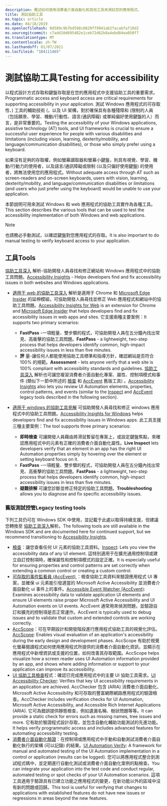 ```yaml
---
description: 概述如何使用消費者介面自動化和其他工具來測試您的應用程式。
title: 測試協助工具
ms.topic: article
ms.date: 04/18/2019
ms.openlocfilehash: 0d589c9b7bd598c0829ff9941ab2facabfaf10d2
ms.sourcegitcommit: c7add10d695482e1ceb72d62b8a4ebd84ea050f7
ms.translationtype: MT
ms.contentlocale: zh-TW
ms.lasthandoff: 01/07/2021
ms.locfileid: "104111465"
---
```

# <a name="testing-for-accessibility"></a><span data-ttu-id="1aa40-103">測試協助工具</span><span class="sxs-lookup"><span data-stu-id="1aa40-103">Testing for accessibility</span></span>

<span data-ttu-id="1aa40-104">以程式設計方式存取和鍵盤存取是在您的應用程式中支援協助工具的重要需求。</span><span class="sxs-lookup"><span data-stu-id="1aa40-104">Programmatic access and keyboard access are critical requirements for supporting accessibility in your application.</span></span> <span data-ttu-id="1aa40-105">測試 Windows 應用程式的可存取性、) 工具的輔助技術 (，以及 UI 架構，對於確保具有各種殘障和 (限制的人員（包括願景、學習、機動/行動性、語言/通訊障礙) 或單純偏好使用鍵盤的人）而言，是非常重要的。</span><span class="sxs-lookup"><span data-stu-id="1aa40-105">Testing the accessibility of your Windows applications, assistive technology (AT) tools, and UI frameworks is crucial to ensure a successful user experience for people with various disabilities and limitations (including vision, learning, dexterity/mobility, and language/communication disabilities), or those who simply prefer using a keyboard.</span></span>

<span data-ttu-id="1aa40-106">如果沒有足夠的存取權，例如螢幕讀取器和螢幕小鍵盤，則具有視覺、學習、機動/行動力的使用者，以及語言/通訊障礙或限制 (以及只偏好使用鍵盤) 的使用者，將無法使用您的應用程式。</span><span class="sxs-lookup"><span data-stu-id="1aa40-106">Without adequate access through AT such as screen-readers and on-screen keyboards, users with vision, learning, dexterity/mobility, and language/communication disabilities or limitations (and users who just prefer using the keyboard) would be unable to use your application.</span></span>

<span data-ttu-id="1aa40-107">本節說明可用來測試 Windows 和 web 應用程式的協助工具實作為各種工具。</span><span class="sxs-lookup"><span data-stu-id="1aa40-107">This section describes the various tools that can be used to test the accessibility implementation of both Windows and web applications.</span></span>

> [!NOTE]
> <span data-ttu-id="1aa40-108">也請務必手動測試，以確認鍵盤對您應用程式的存取。</span><span class="sxs-lookup"><span data-stu-id="1aa40-108">It is also important to do manual testing to verify keyboard access to your application.</span></span>

## <a name="tools"></a><span data-ttu-id="1aa40-109">工具</span><span class="sxs-lookup"><span data-stu-id="1aa40-109">Tools</span></span>

<span data-ttu-id="1aa40-110">[協助工具深入](https://accessibilityinsights.io/) 解析-協助開發人員尋找和修正網站和 Windows 應用程式中的協助工具問題。</span><span class="sxs-lookup"><span data-stu-id="1aa40-110">[Accessibility Insights](https://accessibilityinsights.io/) - Helps developers find and fix accessibility issues in both websites and Windows applications.</span></span>

- <span data-ttu-id="1aa40-111">[適用于 web 的協助工具深入](https://accessibilityinsights.io/docs/web/overview) 解析是適用于 Chrome 和 [Microsoft Edge Insider](https://www.microsoftedgeinsider.com) 的延伸模組，可協助開發人員尋找並修正 Web 應用程式和網站中的協助工具問題。</span><span class="sxs-lookup"><span data-stu-id="1aa40-111">[Accessibility Insights for Web](https://accessibilityinsights.io/docs/web/overview) is an extension for Chrome and [Microsoft Edge Insider](https://www.microsoftedgeinsider.com) that helps developers find and fix accessibility issues in web apps and sites.</span></span> <span data-ttu-id="1aa40-112">它支援兩種主要案例：</span><span class="sxs-lookup"><span data-stu-id="1aa40-112">It supports two primary scenarios:</span></span>
  - <span data-ttu-id="1aa40-113">**FastPass** -一項輕量、雙步驟的程式，可協助開發人員在五分鐘內找出常見、高衝擊的協助工具問題。</span><span class="sxs-lookup"><span data-stu-id="1aa40-113">**FastPass** - a lightweight, two-step process that helps developers identify common, high-impact accessibility issues in less than five minutes.</span></span>  
  - <span data-ttu-id="1aa40-114">**評** 量-讓任何人都能使用協助工具標準和指導方針，確認網站是否符合100% 的規範。</span><span class="sxs-lookup"><span data-stu-id="1aa40-114">**Assessment** - lets anyone verify that a web site is 100% compliant with accessibility standards and guidelines.</span></span> <span data-ttu-id="1aa40-115">[協助工具深入](https://accessibilityinsights.io/) 解析也可讓您複習消費者介面自動化專案、屬性、控制項模式和事件 (類似下一節中所述的 [檢查](/windows/desktop/winauto/inspect-objects) 和 [AccEvent](/windows/desktop/winauto/accessible-event-watcher) 舊版工具) 。</span><span class="sxs-lookup"><span data-stu-id="1aa40-115">[Accessibility Insights](https://accessibilityinsights.io/) also lets you review UI Automation elements, properties, control patterns, and events (similar to the [Inspect](/windows/desktop/winauto/inspect-objects) and [AccEvent](/windows/desktop/winauto/accessible-event-watcher) legacy tools described in the following section).</span></span>

- <span data-ttu-id="1aa40-116">[適用于 windows 的協助工具見解](https://accessibilityinsights.io/docs/windows/overview) 可協助開發人員尋找和修正 windows 應用程式中的協助工具問題。</span><span class="sxs-lookup"><span data-stu-id="1aa40-116">[Accessibility Insights for Windows](https://accessibilityinsights.io/docs/windows/overview) helps developers find and fix accessibility issues in Windows apps.</span></span> <span data-ttu-id="1aa40-117">此工具支援三種主要案例：</span><span class="sxs-lookup"><span data-stu-id="1aa40-117">The tool supports three primary scenarios:</span></span>
  - <span data-ttu-id="1aa40-118">**即時檢查** 可讓開發人員藉由將滑鼠暫留在專案上，或設定鍵盤焦點，來確認應用程式中的元素有正確的消費者介面自動化屬性。</span><span class="sxs-lookup"><span data-stu-id="1aa40-118">**Live Inspect** lets developers verify that an element in an app has the right UI Automation properties simply by hovering over the element or setting keyboard focus on it.</span></span>
  - <span data-ttu-id="1aa40-119">**FastPass** -一項輕量、雙步驟的程式，可協助開發人員在五分鐘內找出常見、高衝擊的協助工具問題。</span><span class="sxs-lookup"><span data-stu-id="1aa40-119">**FastPass** - a lightweight, two-step process that helps developers identify common, high-impact accessibility issues in less than five minutes.</span></span>
  - <span data-ttu-id="1aa40-120">**疑難排解** 可讓您診斷並修正特定的協助工具問題。</span><span class="sxs-lookup"><span data-stu-id="1aa40-120">**Troubleshooting** allows you to diagnose and fix specific accessibility issues.</span></span>

### <a name="legacy-testing-tools"></a><span data-ttu-id="1aa40-121">舊版測試控管</span><span class="sxs-lookup"><span data-stu-id="1aa40-121">Legacy testing tools</span></span>

<span data-ttu-id="1aa40-122">下列工具仍可在 Windows SDK 中使用，並記載于此處以取得持續支援，但建議您轉換至 [協助工具深入](https://accessibilityinsights.io/)解析。</span><span class="sxs-lookup"><span data-stu-id="1aa40-122">The following tools are still available in the Windows SDK and are documented here for continued support, but we recommend transitioning to [Accessibility Insights](https://accessibilityinsights.io/).</span></span>

- <span data-ttu-id="1aa40-123">[檢查](/windows/desktop/winauto/inspect-objects)：讓您查看任何 UI 元素的協助工具資料。</span><span class="sxs-lookup"><span data-stu-id="1aa40-123">[Inspect](/windows/desktop/winauto/inspect-objects): Lets you view the accessibility data of any UI element.</span></span> <span data-ttu-id="1aa40-124">這特別適用于在擴充通用控制項或建立自訂控制項時，確保屬性和控制項模式的設定正確。</span><span class="sxs-lookup"><span data-stu-id="1aa40-124">It is especially useful for ensuring properties and control patterns are set correctly when extending a common control or creating a custom control.</span></span>
- <span data-ttu-id="1aa40-125">[可存取的事件監看員 (AccEvent) ](/windows/desktop/winauto/accessible-event-watcher)：檢查協助工具資料來驗證應用程式 UI 專案，並確保 ui 元素能引發適當的 Microsoft Active Accessibility 並消費者介面自動化 ui 事件上的事件。</span><span class="sxs-lookup"><span data-stu-id="1aa40-125">[Accessible Event Watcher (AccEvent)](/windows/desktop/winauto/accessible-event-watcher): Examines accessibility data to validate application UI elements and ensure UI elements raise proper Microsoft Active Accessibility and UI Automation events on UI events.</span></span> <span data-ttu-id="1aa40-126">AccEvent 通常用來偵測問題，並驗證自訂和擴充的控制項是否正常運作。</span><span class="sxs-lookup"><span data-stu-id="1aa40-126">AccEvent is typically used to debug issues and to validate that custom and extended controls are working correctly.</span></span>
- <span data-ttu-id="1aa40-127">[AccScope](/windows/desktop/winauto/accscope)：可在早期設計和開發階段進行應用程式協助工具的視覺化評估。</span><span class="sxs-lookup"><span data-stu-id="1aa40-127">[AccScope](/windows/desktop/winauto/accscope): Enables visual evaluation of an application's accessibility during the early design and development phases.</span></span> <span data-ttu-id="1aa40-128">AccScope 有助於視覺化螢幕閱讀程式如何使用應用程式所提供的消費者介面自動化資訊，並顯示在應用程式中新增資訊或支援的位置，如何改善其存取範圍。</span><span class="sxs-lookup"><span data-stu-id="1aa40-128">AccScope helps visualize how a screen reader uses UI Automation information provided by an app, and shows where adding information or support to your application can improve its accessibility.</span></span>
- <span data-ttu-id="1aa40-129">[UI 協助工具檢查](/windows/desktop/winauto/ui-accessibility-checker)程式：確認已完成應用程式中的主要 UI 協助工具需求。</span><span class="sxs-lookup"><span data-stu-id="1aa40-129">[UI Accessibility Checker](/windows/desktop/winauto/ui-accessibility-checker): Verifies that key UI accessibility requirements in an application are achieved.</span></span> <span data-ttu-id="1aa40-130">AccChecker 包含 (ARIA) 消費者介面自動化、Microsoft Active Accessibility 和可存取的豐富網際網路應用程式的驗證檢查。</span><span class="sxs-lookup"><span data-stu-id="1aa40-130">AccChecker includes verification checks for UI Automation, Microsoft Active Accessibility, and Accessible Rich Internet Applications (ARIA).</span></span> <span data-ttu-id="1aa40-131">它可為錯誤提供靜態檢查，例如遺漏名稱、樹狀問題等等。</span><span class="sxs-lookup"><span data-stu-id="1aa40-131">It can provide a static check for errors such as missing names, tree issues and more.</span></span> <span data-ttu-id="1aa40-132">它有助於驗證程式設計存取，並包含自動化輔助功能測試的先進功能。</span><span class="sxs-lookup"><span data-stu-id="1aa40-132">It helps verify programmatic access and includes advanced features for automating accessibility testing.</span></span>
- <span data-ttu-id="1aa40-133">[消費者介面自動化驗證](/windows/desktop/winauto/ui-automation-verify)：在控制項或應用程式中手動和自動測試消費者介面自動化執行的架構 (可以記錄) 的結果。</span><span class="sxs-lookup"><span data-stu-id="1aa40-133">[UI Automation Verify](/windows/desktop/winauto/ui-automation-verify): A framework for manual and automated testing of the UI Automation implementation in a control or application (results can be logged).</span></span> <span data-ttu-id="1aa40-134">您可以將應用程式整合到測試程式碼中，並定期進行自動化測試或消費者介面自動化案例的點檢查。</span><span class="sxs-lookup"><span data-stu-id="1aa40-134">You can integrate your application into the test code and conduct regular, automated testing or spot checks of your UI Automation scenarios.</span></span> <span data-ttu-id="1aa40-135">這項工具適用于驗證具有已建立功能之應用程式的變更，在新功能以外的區域中沒有新的問題或回歸。</span><span class="sxs-lookup"><span data-stu-id="1aa40-135">This tool is useful for verifying that changes to applications with established features do not have new issues or regressions in areas beyond the new features.</span></span>
